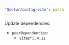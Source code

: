 ```yaml
---
'@culur/config-vite': patch
---
```


Update dependencies:

- `peerDependencies`:
  - `vite@^5.4.11`
